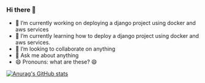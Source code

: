 ### Hi there 👋

- 🔭 I’m currently working on deploying a django project using docker and aws services
- 🌱 I’m currently learning how to deploy a django project using docker and aws services.
- 👯 I’m looking to collaborate on anything
- 💬 Ask me about anything
- 😄 Pronouns: what are these? :smile:

[![Anurag's GitHub stats](https://github-readme-stats.vercel.app/api?username=allexpy&show_icons=true&theme=radical)](https://github.com/anuraghazra/github-readme-stats)
